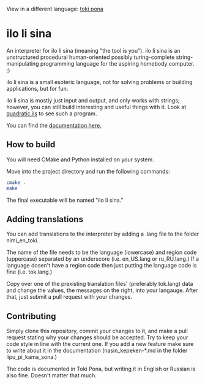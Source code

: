 View in a different language: [toki pona](../README.md "lukin kepeken toki pona")

# **ilo li sina**

An interpreter for ilo li sina (meaning "the tool is you"). ilo li sina is an unstructured procedural human-oriented possibly turing-complete string-manipulating programming language for the aspiring homebody computer. ;)

ilo li sina is a small esoteric language, not for solving problems or building applications, but for fun.

ilo li sina is mostly just input and output, and only works with strings; however, you can still build interesting and useful things with it. Look at [quadratic.ils](../lipu_pana/quadratic.ils "Quadratic solver in ilo li sina") to see such a program.

You can find the [documentation here.](nasin_kepeken-en_US.md "ilo li sina documentation")

## **How to build**

You will need CMake and Python installed on your system.

Move into the project directory and run the following commands:

```bash
cmake .
make
```

The final executable will be named "ilo li sina."

## **Adding translations**

You can add translations to the interpreter by adding a .lang file to the folder nimi_en_toki.

The name of the file needs to be the language (lowercase) and region code (uppercase) separated by an underscore (i.e. en_US.lang or ru_RU.lang.) If a language dosen't have a region code then just putting the language code is fine (i.e. tok.lang.)

Copy over one of the prexisting translation files' (preferably tok.lang) data and change the values, the messages on the right, into your langauge. After that, just submit a pull request with your changes.

## **Contributing**

Simply clone this repository, commit your changes to it, and make a pull request stating why your changes should be accepted. Try to keep your code style in line with the current one. If you add a new feature make sure to write about it in the documentation (nasin_kepeken-*.md in the folder lipu_pi_kama_sona.)

The code is documented in Toki Pona, but writing it in English or Russian is also fine. Doesn't matter that much.